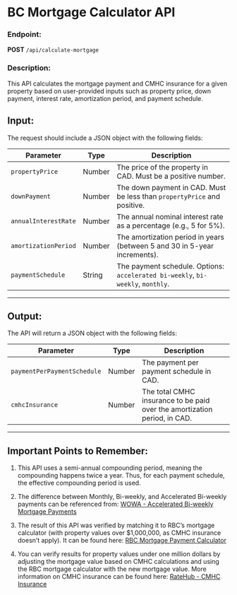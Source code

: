 # BC Mortgage Calculator API

### Endpoint:
**POST** `/api/calculate-mortgage`

### Description:
This API calculates the mortgage payment and CMHC insurance for a given property based on user-provided inputs such as property price, down payment, interest rate, amortization period, and payment schedule.

## Input:

The request should include a JSON object with the following fields:

| Parameter            | Type    | Description                                                                 |
|----------------------|---------|-----------------------------------------------------------------------------|
| `propertyPrice`       | Number  | The price of the property in CAD. Must be a positive number.                |
| `downPayment`         | Number  | The down payment in CAD. Must be less than `propertyPrice` and positive.    |
| `annualInterestRate`  | Number  | The annual nominal interest rate as a percentage (e.g., 5 for 5%).          |
| `amortizationPeriod`  | Number  | The amortization period in years (between 5 and 30 in 5-year increments).   |
| `paymentSchedule`     | String  | The payment schedule. Options: `accelerated bi-weekly`, `bi-weekly`, `monthly`. |

---

## Output:

The API will return a JSON object with the following fields:

| Parameter                   | Type    | Description                                                            |
|-----------------------------|---------|------------------------------------------------------------------------|
| `paymentPerPaymentSchedule`  | Number  | The payment per payment schedule in CAD.                               |
| `cmhcInsurance`              | Number  | The total CMHC insurance to be paid over the amortization period, in CAD. |

---

## Important Points to Remember:

1. This API uses a semi-annual compounding period, meaning the compounding happens twice a year. Thus, for each payment schedule, the effective compounding period is used.
   
2. The difference between Monthly, Bi-weekly, and Accelerated Bi-weekly payments can be referenced from: [WOWA - Accelerated Bi-weekly Mortgage Payments](https://wowa.ca/accelerated-bi-weekly-mortgage-payments)

3. The result of this API was verified by matching it to RBC’s mortgage calculator (with property values over $1,000,000, as CMHC insurance doesn’t apply). It can be found here: [RBC Mortgage Payment Calculator](https://apps.royalbank.com/apps/mortgages/mortgage-payment-calculator/#top-page-content-2)

4. You can verify results for property values under one million dollars by adjusting the mortgage value based on CMHC calculations and using the RBC mortgage calculator with the new mortgage value. More information on CMHC insurance can be found here: [RateHub - CMHC Insurance](https://www.ratehub.ca/cmhc-insurance-british-columbia)
